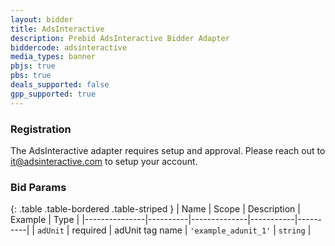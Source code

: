```yaml
---
layout: bidder
title: AdsInteractive
description: Prebid AdsInteractive Bidder Adapter
biddercode: adsinteractive
media_types: banner
pbjs: true
pbs: true
deals_supported: false
gpp_supported: true
---
```


### Registration

The AdsInteractive adapter requires setup and approval. Please reach out to <it@adsinteractive.com> to setup your account.

### Bid Params

{: .table .table-bordered .table-striped }
| Name          | Scope    | Description  | Example   | Type     |
|---------------|----------|--------------|-----------|----------|
| `adUnit` | required | adUnit tag name | `'example_adunit_1'` | `string` |
